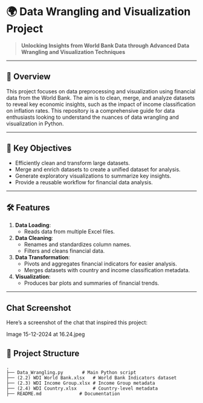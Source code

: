 # 🌍 Data Wrangling and Visualization Project



> **Unlocking Insights from World Bank Data through Advanced Data Wrangling and Visualization Techniques**  

---

## 📌 Overview

This project focuses on data preprocessing and visualization using financial data from the World Bank. The aim is to clean, merge, and analyze datasets to reveal key economic insights, such as the impact of income classification on inflation rates. This repository is a comprehensive guide for data enthusiasts looking to understand the nuances of data wrangling and visualization in Python.

---

## 🎯 Key Objectives

- Efficiently clean and transform large datasets.
- Merge and enrich datasets to create a unified dataset for analysis.
- Generate exploratory visualizations to summarize key insights.
- Provide a reusable workflow for financial data analysis.

---

## 🛠️ Features

1. **Data Loading**:
   - Reads data from multiple Excel files.
2. **Data Cleaning**:
   - Renames and standardizes column names.
   - Filters and cleans financial data.
3. **Data Transformation**:
   - Pivots and aggregates financial indicators for easier analysis.
   - Merges datasets with country and income classification metadata.
4. **Visualization**:
   - Produces bar plots and summaries of financial trends.

---
## Chat Screenshot
Here’s a screenshot of the chat that inspired this project:

Image 15-12-2024 at 16.24.jpeg


## 📂 Project Structure

```plaintext
.
├── Data_Wrangling.py       # Main Python script
├── (2.2) WDI World Bank.xlsx   # World Bank Indicators dataset
├── (2.3) WDI Income Group.xlsx # Income Group metadata
├── (2.4) WDI Country.xlsx      # Country-level metadata
├── README.md              # Documentation



